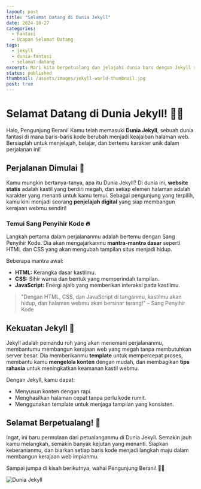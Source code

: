 ```yaml
---
layout: post
title: "Selamat Datang di Dunia Jekyll"
date: 2024-10-27
categories:
  - Fantasi
  - Ucapan Selamat Datang
tags:
  - jekyll
  - dunia-fantasi
  - selamat-datang
excerpt: Mari kita berpetualang dan jelajahi dunia baru dengan Jekyll sebagai pemandu!
status: published
thumbnail: /assets/images/jekyll-world-thumbnail.jpg
post: true
---
```


# Selamat Datang di Dunia Jekyll! 🌌✨

Halo, Pengunjung Berani! Kamu telah memasuki **Dunia Jekyll**, sebuah dunia fantasi di mana baris-baris kode berubah menjadi keajaiban halaman web. Bersiaplah untuk menjelajah, belajar, dan bertemu karakter unik dalam perjalanan ini!

## Perjalanan Dimulai 🔮

Kamu mungkin bertanya-tanya, apa itu Dunia Jekyll? Di dunia ini, **website statis** adalah kastil yang berdiri megah, dan setiap elemen halaman adalah karakter yang menanti untuk kamu temui. Sebagai pengunjung yang terpilih, kamu kini menjadi seorang **penjelajah digital** yang siap membangun kerajaan webmu sendiri!

### Temui Sang Penyihir Kode 🔥

Langkah pertama dalam perjalananmu adalah bertemu dengan Sang Penyihir Kode. Dia akan mengajarkanmu **mantra-mantra dasar** seperti HTML dan CSS yang akan mengubah tampilan situs menjadi hidup.

Beberapa mantra awal:
- **HTML:** Kerangka dasar kastilmu.
- **CSS:** Sihir warna dan bentuk yang memperindah tampilan.
- **JavaScript:** Energi ajaib yang memberikan interaksi pada kastilmu.

> "Dengan HTML, CSS, dan JavaScript di tanganmu, kastilmu akan hidup, dan halaman webmu akan bersinar terang!" – Sang Penyihir Kode

## Kekuatan Jekyll 💫

Jekyll adalah pemandu roh yang akan menemani perjalananmu, membantumu membangun kerajaan web yang megah tanpa membutuhkan server besar. Dia memberikanmu **template** untuk mempercepat proses, membantu kamu **mengelola konten** dengan mudah, dan membagikan **tips rahasia** untuk meningkatkan keamanan kastil webmu.

Dengan Jekyll, kamu dapat:

- Menyusun konten dengan rapi.
- Menghasilkan halaman cepat tanpa perlu kode rumit.
- Menggunakan template untuk menjaga tampilan yang konsisten.

## Selamat Berpetualang! 🌠

Ingat, ini baru permulaan dari petualanganmu di Dunia Jekyll. Semakin jauh kamu melangkah, semakin banyak kejutan yang menanti. Siapkan keberanianmu, dan biarkan setiap baris kode menjadi langkah maju dalam membangun kerajaan web impianmu.

Sampai jumpa di kisah berikutnya, wahai Pengunjung Berani! 🌌✨

![Dunia Jekyll](/assets/images/jekyll-world-thumbnail.jpg)
